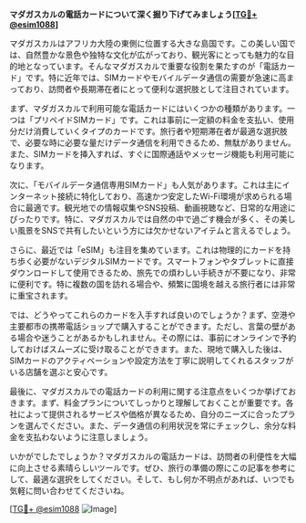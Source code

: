 **マダガスカルの電話カードについて深く掘り下げてみましょう[[TG💪+ @esim1088](https://t.me/s/esim1088)]**

マダガスカルはアフリカ大陸の東側に位置する大きな島国です。この美しい国では、自然豊かな景色や独特な文化が広がっており、観光客にとっても魅力的な目的地となっています。そんなマダガスカルで重要な役割を果たすのが「電話カード」です。特に近年では、SIMカードやモバイルデータ通信の需要が急速に高まっており、訪問者や長期滞在者にとって便利な選択肢として注目されています。

まず、マダガスカルで利用可能な電話カードにはいくつかの種類があります。一つは「プリペイドSIMカード」です。これは事前に一定額の料金を支払い、使用分だけ消費していくタイプのカードです。旅行者や短期滞在者が最適な選択肢で、必要な時に必要な量だけデータ通信を利用できるため、無駄がありません。また、SIMカードを挿入すれば、すぐに国際通話やメッセージ機能も利用可能になります。

次に、「モバイルデータ通信専用SIMカード」も人気があります。これは主にインターネット接続に特化しており、高速かつ安定したWi-Fi環境が求められる場合に最適です。観光地での情報収集やSNS投稿、動画視聴など、日常的な用途にぴったりです。特に、マダガスカルでは自然の中で過ごす機会が多く、その美しい風景をSNSで共有したいという方には欠かせないアイテムと言えるでしょう。

さらに、最近では「eSIM」も注目を集めています。これは物理的にカードを持ち歩く必要がないデジタルSIMカードです。スマートフォンやタブレットに直接ダウンロードして使用できるため、旅先での煩わしい手続きが不要になり、非常に便利です。特に複数の国を訪れる場合や、頻繁に国境を越える旅行者には非常に重宝されます。

では、どうやってこれらのカードを入手すれば良いのでしょうか？まず、空港や主要都市の携帯電話ショップで購入することができます。ただし、言葉の壁がある場合や迷うことがあるかもしれません。その際には、事前にオンラインで予約しておけばスムーズに受け取ることができます。また、現地で購入した後は、SIMカードのアクティベーションや設定方法を丁寧に説明してくれるスタッフがいる店舗を選ぶと安心です。

最後に、マダガスカルでの電話カードの利用に関する注意点をいくつか挙げておきます。まず、料金プランについてしっかりと理解しておくことが重要です。各社によって提供されるサービスや価格が異なるため、自分のニーズに合ったプランを選んでください。また、データ通信の利用状況を常にチェックし、余分な料金を支払わないように注意しましょう。

いかがでしたでしょうか？マダガスカルの電話カードは、訪問者の利便性を大幅に向上させる素晴らしいツールです。ぜひ、旅行の準備の際にこの記事を参考にして、最適な選択をしてください。そして、もし何か不明点があれば、いつでも気軽に問い合わせてくださいね。

[[TG💪+ @esim1088](https://t.me/s/esim1088) ![Image](https://i.postimg.cc/Y0z9fWf4/image.png)]